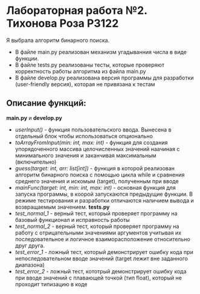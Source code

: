 # Лабораторная работа №2. Тихонова Роза Р3122
Я выбрала алгоритм бинарного поиска. 
- В файле main.py реализован механизм угадыванния числа в виде функции. 
- В файле tests.py реализованы тесты, которые проверяют корректность работы алгоритма из файла main.py
- В файле develop.py реализована версия программы для разработки (user-friendly версия), которая не привязана к тестам 
## Описание функций:
__main.py__ и __develop.py__
- *userInput()* - функция пользовательского ввода. Вынесена в отдельный блок чтобы использоваться опционально
- *toArrayFromInput(min: int, max: int)* - функция для создания упорядоченного массива целочисленных значений наачиная с минимального значения и заканчивая максимальным (включительно)
- *guess(target: int, arr: list[int])* - функция в которой реализован алгоритм бинарного поиска с помощью цикла while и сравнения среднего значения и искомым (target), полученным при вводе
- *mainFunc(target: int, min: int, max: int)* - основная функция для запуска программы, в коорой запускаются предыдущие функции. В режиме тестирования и разработки отличаются наличием вывода и возвращаемым значением. 
__tests.py__
- *test_normal_1* - верный тест, который проверяет программу на базовый функционал и исправность работы
- *test_normal_2* - верный тест, который проверяет программу на работу с отрицательными значениями аргументов учитывая их последовательное и логичное взаиморасположение относительно друг друга.
- *test_error_1* - ложный тест, который демонстрирует ошибку кода при непоследовательном вводе значений (target лежит вне заданного диапазона)
-  *test_error_2* - ложный тест, кототрый демонстрирует ошибку кода при вводе значений с плавающей точкой (тип float), который не проходит типизацию в коде